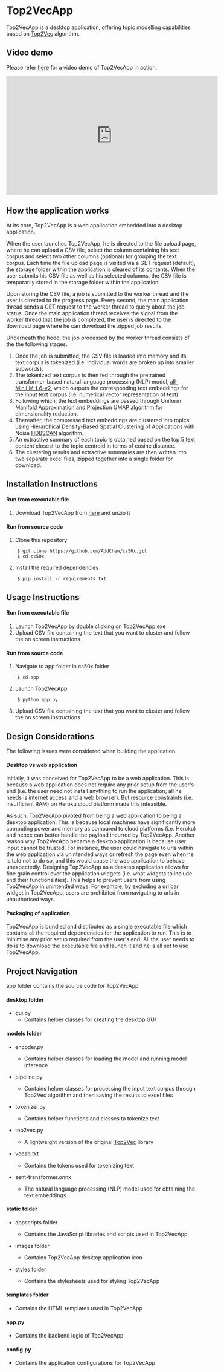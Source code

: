 # Top2VecApp
Top2VecApp is a desktop application, offering topic modelling capabilities based on [Top2Vec](https://github.com/ddangelov/Top2Vec) algorithm.

## Video demo
Please refer [here](https://youtu.be/H4jQL4AT9aM) for a video demo of Top2VecApp in action.
<iframe width="560" height="315" src="https://www.youtube.com/embed/H4jQL4AT9aM" title="YouTube video player" frameborder="0" allow="accelerometer; autoplay; clipboard-write; encrypted-media; gyroscope; picture-in-picture" allowfullscreen></iframe>

## How the application works
At its core, Top2VecApp is a web application embedded into a desktop application.

When the user launches Top2VecApp, he is directed to the file upload page, where he can upload a CSV file, select the column containing his text corpus and select two other columns (optional) for grouping the text corpus. Each time the file upload page is visited via a GET request (default), the storage folder within the application is cleared of its contents. When the user submits his CSV file as well as his selected columns, the CSV file is temporarily stored in the storage folder within the application.

Upon storing the CSV file, a job is submitted to the worker thread and the user is directed to the progress page. Every second, the main application thread sends a GET request to the worker thread to query about the job status. Once the main application thread receives the signal from the worker thread that the job is completed, the user is directed to the download page where he can download the zipped job results.

Underneath the hood, the job processed by the worker thread consists of the the following stages. 
1.  Once the job is submitted, the CSV file is loaded into memory and its text corpus is tokenized (i.e. individual words are broken up into smaller subwords). 
2.  The tokenized text corpus is then fed through the pretrained transformer-based natural language processing (NLP) model, [all-MiniLM-L6-v2](https://huggingface.co/sentence-transformers/all-MiniLM-L6-v2), which outputs the corresponding text embeddings for the input text corpus (i.e. numerical vector representation of text). 
3. Following which, the text embeddings are passed through Uniform Manifold Approximation and Projection [UMAP](https://github.com/lmcinnes/umap) algorithm for dimensionality reduction.
4. Thereafter, the compressed text embeddings are clustered into topics using Hierarchical Density-Based Spatial Clustering of Applications with Noise [HDBSCAN](https://github.com/scikit-learn-contrib/hdbscan) algorithm.
5. An extractive summary of each topic is obtained based on the top 5 text content closest to the topic centroid in terms of cosine distance.
6. The clustering results and extractive summaries are then written into two separate excel files, zipped together into a single folder for download.  

## Installation Instructions

#### Run from executable file
1. Download Top2VecApp from [here](https://drive.google.com/file/d/1zXvJZV8OW4Tv4CH03LyyNw19qvgLmMyO/view?usp=sharing) and unzip it

#### Run from source code
1. Clone this repository
```
    $ git clone https://github.com/AddChew/cs50x.git
    $ cd cs50x
```
2. Install the required dependencies
```
    $ pip install -r requirements.txt
```

## Usage Instructions

#### Run from executable file
1. Launch Top2VecApp by double clicking on Top2VecApp.exe
2. Upload CSV file containing the text that you want to cluster and follow the on screen instructions

#### Run from source code
1. Navigate to app folder in cs50x folder
```
    $ cd app
```
2. Launch Top2VecApp
```
    $ python app.py
```
3. Upload CSV file containing the text that you want to cluster and follow the on screen instructions

## Design Considerations
The following issues were considered when building the application.

#### Desktop vs web application
Initially, it was conceived for Top2VecApp to be a web application. This is because a web application does not require any prior setup from the user's end (i.e. the user need not install anything to run the application; all he needs is internet access and a web browser). But resource constraints (i.e. insufficient RAM) on Heroku cloud platform made this infeasible.

As such, Top2VecApp pivoted from being a web application to being a desktop application. This is because local machines have significantly more computing power and memory as compared to cloud platforms (i.e. Heroku) and hence can better handle the payload incurred by Top2VecApp. Another reason why Top2VecApp became a desktop application is because user input cannot be trusted. For instance, the user could navigate to urls within the web application via unintended ways or refresh the page even when he is told not to do so, and this would cause the web application to behave unexpectedly. Designing Top2VecApp as a desktop application allows for fine grain control over the application widgets (i.e. what widgets to include and their functionalities). This helps to prevent users from using Top2VecApp in unintended ways. For example, by excluding a url bar widget in Top2VecApp, users are prohibited from navigating to urls in unauthorised ways.

#### Packaging of application
Top2VecApp is bundled and distributed as a single executable file which contains all the required dependencies for the application to run. This is to minimise any prior setup required from the user's end. All the user needs to do is to download the executable file and launch it and he is all set to use Top2VecApp.

## Project Navigation
app folder contains the source code for Top2VecApp

#### desktop folder
- gui.py 
    - Contains helper classes for creating the desktop GUI

#### models folder
- encoder.py
    - Contains helper classes for loading the model and running model inference

- pipeline.py
    - Contains helper classes for processing the input text corpus through Top2Vec algorithm and then saving the results to excel files

- tokenizer.py 
    - Contains helper functions and classes to tokenize text

- top2vec.py
    - A lightweight version of the original [Top2Vec](https://github.com/ddangelov/Top2Vec) library

- vocab.txt
    - Contains the tokens used for tokenizing text

- sent-transformer.onnx
    - The natural language processing (NLP) model used for obtaining the text embeddings

#### static folder
- appscripts folder
    - Contains the JavaScript libraries and scripts used in Top2VecApp

- images folder
    - Contains Top2VecApp desktop application icon

- styles folder
    - Contains the stylesheets used for styling Top2VecApp

#### templates folder
- Contains the HTML templates used in Top2VecApp

#### app.py
- Contains the backend logic of Top2VecApp

#### config.py
- Contains the application configurations for Top2VecApp
